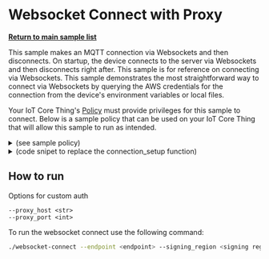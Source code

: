 # Websocket Connect with Proxy

[**Return to main sample list**](../../README.md)

This sample makes an MQTT connection via Websockets and then disconnects. On startup, the device connects to the server via Websockets and then disconnects right after. This sample is for reference on connecting via Websockets. This sample demonstrates the most straightforward way to connect via Websockets by querying the AWS credentials for the connection from the device's environment variables or local files.

Your IoT Core Thing's [Policy](https://docs.aws.amazon.com/iot/latest/developerguide/iot-policies.html) must provide privileges for this sample to connect. Below is a sample policy that can be used on your IoT Core Thing that will allow this sample to run as intended.

<details>
<summary>(see sample policy)</summary>
<pre>
{
  "Version": "2012-10-17",
  "Statement": [
    {
      "Effect": "Allow",
      "Action": [
        "iot:Connect"
      ],
      "Resource": [
        "arn:aws:iot:<b>region</b>:<b>account</b>:client/test-*"
      ]
    }
  ]
}
</pre>

Replace with the following with the data from your AWS account:
* `<region>`: The AWS IoT Core region where you created your AWS IoT Core thing you wish to use with this sample. For example `us-east-1`.
* `<account>`: Your AWS IoT Core account ID. This is the set of numbers in the top right next to your AWS account name when using the AWS IoT Core website.

Note that in a real application, you may want to avoid the use of wildcards in your ClientID or use them selectively. Please follow best practices when working with AWS on production applications using the SDK. Also, for the purposes of this sample, please make sure your policy allows a client ID of `test-*` to connect or use `--client_id <client ID here>` to send the client ID your policy supports.

For this sample, using Websockets will attempt to fetch the AWS credentials to authorize the connection from your environment variables or local files. See the [authorizing direct AWS](https://docs.aws.amazon.com/iot/latest/developerguide/authorizing-direct-aws.html) page for documentation on how to get the AWS credentials, which then you can set to the `AWS_ACCESS_KEY_ID`, `AWS_SECRET_ACCESS_KEY`, and `AWS_SESSION_TOKEN` environment variables.

</details>

<details>
<summary> (code snipet to replace the connection_setup function)</summary>
<pre language="c++"> <code>
void connection_setup(int argc, char *argv[], ApiHandle &apiHandle, Utils::cmdData &cmdData,
             Aws::Iot::MqttClientConnectionConfigBuilder &clientConfigBuilder)
{
    Utils::cmdData cmdData = Utils::parseSampleInputWebsocketConnect(argc, argv, &apiHandle);

    std::shared_ptr<Aws::Crt::Auth::ICredentialsProvider> provider = nullptr;
    Aws::Crt::Auth::CredentialsProviderChainDefaultConfig defaultConfig;
    provider = Aws::Crt::Auth::CredentialsProvider::CreateCredentialsProviderChainDefault(defaultConfig);
    if (!provider)
    {
        fprintf(stderr, "Failure to create credentials provider!\n");
        exit(-1);
    }
    Aws::Iot::WebsocketConfig config(cmdData.input_signingRegion, provider);
    clientConfigBuilder = Aws::Iot::MqttClientConnectionConfigBuilder(config);
    if (cmdData.input_ca != "")
    {
        clientConfigBuilder.WithCertificateAuthority(cmdData.input_ca.c_str());
    }
    if (cmdData.input_proxyHost == "")
    {
        fprintf(stderr, "proxy address missing!\n");
        exit(-1);
    }
    Aws::Crt::Http::HttpClientConnectionProxyOptions proxyOptions;
    proxyOptions.HostName = cmdData.input_proxyHost;
    proxyOptions.Port = static_cast<uint16_t>(cmdData.input_proxyPort);
    proxyOptions.AuthType = Aws::Crt::Http::AwsHttpProxyAuthenticationType::None;
    clientConfigBuilder.WithHttpProxyOptions(proxyOptions);

    if (cmdData.input_port != 0)
    {
        clientConfigBuilder.WithPortOverride(static_cast<uint16_t>(cmdData.input_port));
    }
    clientConfigBuilder.WithEndpoint(cmdData.input_endpoint);
}
</code>
</pre>
</details>

## How to run

Options for custom auth
```
--proxy_host <str>
--proxy_port <int>
```

To run the websocket connect use the following command:

``` sh
./websocket-connect --endpoint <endpoint> --signing_region <signing region>
```




